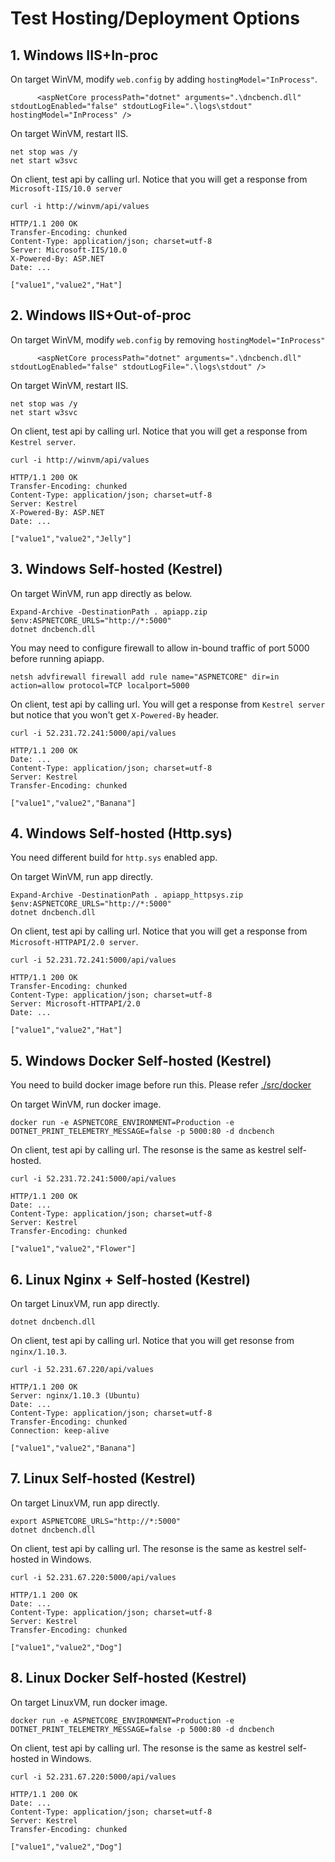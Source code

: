 # Test Hosting/Deployment Options

## 1. Windows IIS+In-proc

On target WinVM, modify `web.config` by adding `hostingModel="InProcess"`.

```
      <aspNetCore processPath="dotnet" arguments=".\dncbench.dll" stdoutLogEnabled="false" stdoutLogFile=".\logs\stdout" hostingModel="InProcess" />
```

On target WinVM, restart IIS.

```
net stop was /y
net start w3svc
```

On client, test api by calling url. Notice that you will get a response from `Microsoft-IIS/10.0 server`

```
curl -i http://winvm/api/values

HTTP/1.1 200 OK
Transfer-Encoding: chunked
Content-Type: application/json; charset=utf-8
Server: Microsoft-IIS/10.0
X-Powered-By: ASP.NET
Date: ...

["value1","value2","Hat"]
```

## 2. Windows IIS+Out-of-proc

On target WinVM, modify `web.config` by removing `hostingModel="InProcess"`

```
      <aspNetCore processPath="dotnet" arguments=".\dncbench.dll" stdoutLogEnabled="false" stdoutLogFile=".\logs\stdout" />
```

On target WinVM, restart IIS.

```
net stop was /y
net start w3svc
```

On client, test api by calling url. Notice that you will get a response from `Kestrel server`.

```
curl -i http://winvm/api/values

HTTP/1.1 200 OK
Transfer-Encoding: chunked
Content-Type: application/json; charset=utf-8
Server: Kestrel
X-Powered-By: ASP.NET
Date: ...

["value1","value2","Jelly"]
```

## 3. Windows Self-hosted (Kestrel)

On target WinVM, run app directly as below.

```
Expand-Archive -DestinationPath . apiapp.zip
$env:ASPNETCORE_URLS="http://*:5000"
dotnet dncbench.dll
```

You may need to configure firewall to allow in-bound traffic of port 5000 before running apiapp.

```
netsh advfirewall firewall add rule name="ASPNETCORE" dir=in action=allow protocol=TCP localport=5000
```

On client, test api by calling url. You will get a response from `Kestrel server` but notice that you won't get `X-Powered-By` header.

```
curl -i 52.231.72.241:5000/api/values

HTTP/1.1 200 OK
Date: ...
Content-Type: application/json; charset=utf-8
Server: Kestrel
Transfer-Encoding: chunked

["value1","value2","Banana"]
```

## 4. Windows Self-hosted (Http.sys)

You need different build for `http.sys` enabled app.

On target WinVM, run app directly.

```
Expand-Archive -DestinationPath . apiapp_httpsys.zip
$env:ASPNETCORE_URLS="http://*:5000"
dotnet dncbench.dll
```

On client, test api by calling url. Notice that you will get a response from `Microsoft-HTTPAPI/2.0 server`.

```
curl -i 52.231.72.241:5000/api/values

HTTP/1.1 200 OK
Transfer-Encoding: chunked
Content-Type: application/json; charset=utf-8
Server: Microsoft-HTTPAPI/2.0
Date: ...

["value1","value2","Hat"]
```

## 5. Windows Docker Self-hosted (Kestrel)

You need to build docker image before run this. Please refer [./src/docker](./src/docker)

On target WinVM, run docker image.

```
docker run -e ASPNETCORE_ENVIRONMENT=Production -e DOTNET_PRINT_TELEMETRY_MESSAGE=false -p 5000:80 -d dncbench
```

On client, test api by calling url. The resonse is the same as kestrel self-hosted.

```
curl -i 52.231.72.241:5000/api/values

HTTP/1.1 200 OK
Date: ...
Content-Type: application/json; charset=utf-8
Server: Kestrel
Transfer-Encoding: chunked

["value1","value2","Flower"]
```

## 6. Linux Nginx + Self-hosted (Kestrel)

On target LinuxVM, run app directly.

```
dotnet dncbench.dll
```

On client, test api by calling url. Notice that you will get resonse from `nginx/1.10.3`.

```
curl -i 52.231.67.220/api/values

HTTP/1.1 200 OK
Server: nginx/1.10.3 (Ubuntu)
Date: ...
Content-Type: application/json; charset=utf-8
Transfer-Encoding: chunked
Connection: keep-alive

["value1","value2","Banana"]
```

## 7. Linux Self-hosted (Kestrel)

On target LinuxVM, run app directly.

```
export ASPNETCORE_URLS="http://*:5000"
dotnet dncbench.dll
```

On client, test api by calling url. The resonse is the same as kestrel self-hosted in Windows.

```
curl -i 52.231.67.220:5000/api/values

HTTP/1.1 200 OK
Date: ...
Content-Type: application/json; charset=utf-8
Server: Kestrel
Transfer-Encoding: chunked

["value1","value2","Dog"]
```

## 8. Linux Docker Self-hosted (Kestrel)

On target LinuxVM, run docker image.

```
docker run -e ASPNETCORE_ENVIRONMENT=Production -e DOTNET_PRINT_TELEMETRY_MESSAGE=false -p 5000:80 -d dncbench
```

On client, test api by calling url. The resonse is the same as kestrel self-hosted in Windows.

```
curl -i 52.231.67.220:5000/api/values

HTTP/1.1 200 OK
Date: ...
Content-Type: application/json; charset=utf-8
Server: Kestrel
Transfer-Encoding: chunked

["value1","value2","Dog"]
```
